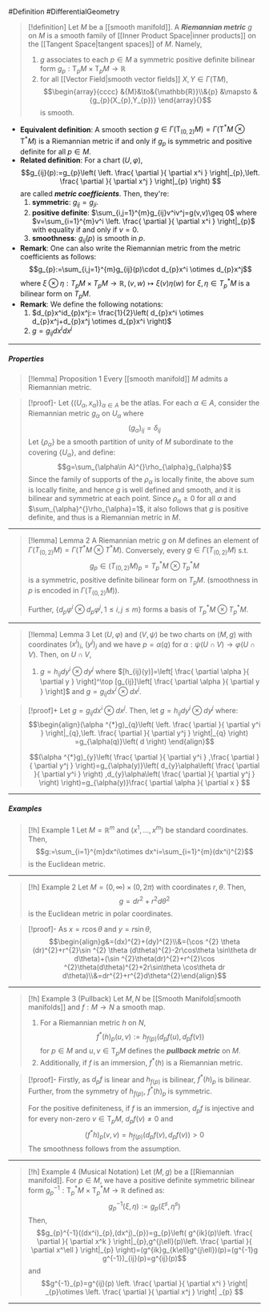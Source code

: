 #Definition #DifferentialGeometry 

> [!definition]
> Let $M$ be a [[smooth manifold]]. A ***Riemannian metric*** $g$ on $M$ is a smooth family of [[Inner Product Space|inner products]] on the [[Tangent Space|tangent spaces]] of $M$. Namely, 
> 1. $g$ associates to each $p\in M$ a symmetric positive definite bilinear form $g_{p}:\text{T}_{p}M\times \text{T}_{p}M\to \mathbb{R}$ 
> 2. for all [[Vector Field|smooth vector fields]] $X,Y\in \Gamma(\text{T}M)$, $$\begin{array}{cccc} &{M}&\to&{\mathbb{R}}\\&{p} &\mapsto & {g_{p}(X_{p},Y_{p})} \end{array}{}$$is smooth.
- **Equivalent definition**: A smooth section $g\in \Gamma(\text{T}_{(0,2)}M)=\Gamma(\text{T}^{*}M\otimes \text{T}^{*}M)$ is a Riemannian metric if and only if $g_{p}$ is symmetric and positive definite for all $p\in M$.
- **Related definition**: For a chart $(U,\varphi)$, $$g_{ij}(p):=g_{p}\left( \left. \frac{ \partial  }{ \partial x^i }   \right|_{p},\left. \frac{ \partial  }{ \partial x^j }   \right|_{p} \right) $$are called ***metric coefficients***. Then, they're:
	1. **symmetric**: $g_{ij}=g_{ji}$.
	2. **positive definite**: $\sum_{i,j=1}^{m}g_{ij}v^iv^j=g(v,v)\geq 0$ where $v=\sum_{i=1}^{m}v^i \left. \frac{ \partial  }{ \partial x^i } \right|_{p}$ with equality if and only if $v=0$.
	3. **smoothness**: $g_{ij}(p)$ is smooth in $p$.
- **Remark**: One can also write the Riemannian metric from the metric coefficients as follows: $$g_{p}:=\sum_{i,j=1}^{m}g_{ij}(p)\cdot d_{p}x^i \otimes  d_{p}x^j$$where $\xi \otimes \eta:T_{p}M\times T_{p}M\to \mathbb{R}, (v,w)\mapsto \xi(v)\eta(w)$ for $\xi,\eta\in T^{*}_{p}M$ is a bilinear form on $T_{p}M$.
- **Remark**: We define the following notations:
	1. $d_{p}x^id_{p}x^j:= \frac{1}{2}\left(  d_{p}x^i \otimes  d_{p}x^j+d_{p}x^j \otimes  d_{p}x^i \right)$
	2. $g=g_{ij}dx^idx^j$
---
##### Properties
> [!lemma] Proposition 1
> Every [[smooth manifold]] $M$ admits a Riemannian metric.

> [!proof]-
> Let $\{ (U_{\alpha},x_{\alpha}) \}_{\alpha\in A}$ be the atlas. For each $\alpha\in A$, consider the Riemannian metric $g_{\alpha}$ on $U_{\alpha}$ where $$(g_{\alpha})_{ij}=\delta_{ij}$$Let $\{ \rho_{\alpha} \}$ be a smooth partition of unity of $M$ subordinate to the covering $\{ U_{\alpha} \}$, and define: $$g=\sum_{\alpha\in A}^{}\rho_{\alpha}g_{\alpha}$$Since the family of supports of the $\rho_{\alpha}$ is locally finite, the above sum is locally finite, and hence $g$ is well defined and smooth, and it is bilinear and symmetric at each point. Since $\rho_{\alpha}\geq 0$ for all $\alpha$ and $\sum_{\alpha}^{}\rho_{\alpha}=1$, it also follows that $g$ is positive definite, and thus is a Riemannian metric in $M$.
---
> [!lemma] Lemma 2
> A Riemannian metric $g$ on $M$ defines an element of $\Gamma(T_{(0,2)}M)=\Gamma(T^{*}M\otimes T^{*}M)$. 
> Conversely, every $g\in \Gamma(T_{(0,2)}M)$ s.t. $$g_{p}\in (T_{(0,2)}M)_{p}=T^{*}_{p}M\otimes T^{*}_{p}M$$is a symmetric, positive definite bilinear form on $T_{p}M$. (smoothness in $p$ is encoded in $\Gamma(T_{(0,2)}M)$).
> 
> Further, $\{ d_{p}\varphi^i\otimes d_{p}\varphi^j ,1\leq i,j\leq m\}$ forms a basis of $T^{*}_{p}M\otimes T^{*}_{p}M$.
---
> [!lemma] Lemma 3
> Let $(U,\varphi)$ and $(V,\psi)$ be two charts on $(M,g)$ with coordinates $(x^i)_{i}$, $(y^j)_{j}$ and we have $p=\alpha(q)$ for $\alpha:\psi (U\cap V)\to \varphi(U\cap V)$. Then, on $U\cap V$, 
> 1. $g=h_{ij}dy^i\otimes dy^j$ where $[h_{ij}(y)]=\left[ \frac{ \partial \alpha }{ \partial y } \right]^\top [g_{ij}]\left[ \frac{ \partial \alpha }{ \partial y } \right]$ and $g=g_{ij}dx^i\otimes dx^j$.

> [!proof]+
> Let $g=g_{ij}dx^i\otimes dx^j$. Then, let $g=h_{ij}dy^i\otimes dy^j$ where: $$\begin{align}(\alpha ^{*}g)_{q}\left( \left. \frac{ \partial  }{ \partial y^i }  \right|_{q},\left. \frac{ \partial  }{ \partial y^j }  \right|_{q}  \right) =g_{\alpha(q)}\left( d \right) \end{align}$$
> 
> $$(\alpha ^{*}g)_{y}\left( \frac{ \partial  }{ \partial y^i } ,\frac{ \partial  }{ \partial y^j }  \right)=g_{\alpha(y)}\left( d_{y}\alpha\left( \frac{ \partial  }{ \partial y^i }  \right) ,d_{y}\alpha\left( \frac{ \partial  }{ \partial y^j }  \right) \right)=g_{\alpha(y)}\frac{ \partial \alpha }{ \partial x }  $$
---
##### Examples
> [!h] Example 1
> Let $M=\mathbb{R}^m$ and $(x^1,\dots,x^m)$ be standard coordinates. Then, $$g:=\sum_{i=1}^{m}dx^i\otimes dx^i=\sum_{i=1}^{m}(dx^i)^{2}$$is the Euclidean metric. 
---
> [!h] Example 2
> Let $M=(0,\infty)\times(0,2\pi)$ with coordinates $r,\theta$. Then, $$g=dr^{2}+r^{2}d\theta^{2}$$is the Euclidean metric in polar coordinates.

> [!proof]-
> As $x=r\cos \theta$ and $y=r\sin\theta$, $$\begin{align}g&=(dx)^{2}+(dy)^{2}\\&=(\cos ^{2} \theta (dr)^{2}+r^{2}\sin ^{2} \theta (d\theta)^{2}-2r\cos\theta \sin\theta dr d\theta)+(\sin ^{2}\theta(dr)^{2}+r^{2}\cos ^{2}\theta(d\theta)^{2}+2r\sin\theta \cos\theta dr d\theta)\\&=dr^{2}+r^{2}d\theta^{2}\end{align}$$
---
> [!h] Example 3 (Pullback)
> Let $M,N$ be [[Smooth Manifold|smooth manifolds]] and $f:M\to N$ a smooth map. 
> 1. For a Riemannian metric $h$ on $N$, $$f^{*}(h)_{p}(u,v):=h_{f(p)}(d_{p}f (u),d_{p}f(v))$$for $p\in M$ and $u,v\in \text{T}_{p}M$ defines the ***pullback metric*** on $M$.
> 2. Additionally, if $f$ is an immersion, $f^{*}(h)$ is a Riemannian metric.

> [!proof]-
> Firstly, as $d_{p}f$ is linear and $h_{f(p)}$ is bilinear, $f^{*}(h)_{p}$ is bilinear. Further, from the symmetry of $h_{f(p)}$, $f^{*}(h)_{p}$ is symmetric.
> 
> For the positive definiteness, if $f$ is an immersion, $d_{p}f$ is injective and for every non-zero $v\in \text{T}_{p}M$, $d_{p}f(v)\neq 0$ and $$(f^{*}h)_{p}(v,v)=h_{f(p)}(d_{p}f(v),d_{p}f(v))>0$$
> The smoothness follows from the assumption.
---
> [!h] Example 4 (Musical Notation)
> Let $(M,g)$ be a [[Riemannian manifold]]. For $p\in M$, we have a positive definite symmetric bilinear form $g_{p}^{-1}:\text{T}_{p}^{*}M\times \text{T}^{*}_{p}M\to \mathbb{R}$ defined as: $$g^{-1}_{p}(\xi,\eta):=g_{p}(\xi^\sharp,\eta^\sharp)$$Then, $$g_{p}^{-1}((dx^i)_{p},(dx^j)_{p})=g_{p}\left( g^{ik}(p)\left. \frac{ \partial  }{ \partial x^k }   \right|_{p},g^{j\ell}(p)\left. \frac{ \partial  }{ \partial x^\ell }  \right|_{p}  \right)=(g^{ik}g_{k\ell}g^{j\ell})(p)=(g^{-1}g g^{-1})_{ij}(p)=g^{ij}(p)$$and $$g^{-1}_{p}=g^{ij}(p) \left. \frac{ \partial  }{ \partial x^i } \right| _{p}\otimes \left. \frac{ \partial  }{ \partial x^j } \right| _{p} $$
---
